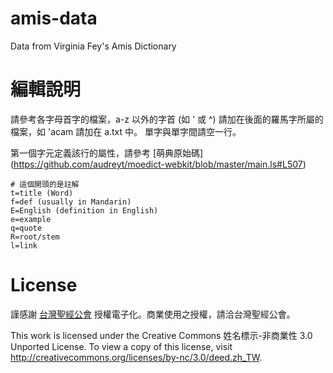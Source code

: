 amis-data
=========

Data from Virginia Fey's Amis Dictionary


編輯說明
========

請參考各字母首字的檔案，a-z 以外的字首 (如 ' 或 ^) 請加在後面的羅馬字所屬的檔案，如 'acam 請加在 a.txt 中。
單字與單字間請空一行。

第一個字元定義該行的屬性，請參考 [萌典原始碼] (https://github.com/audreyt/moedict-webkit/blob/master/main.ls#L507)

```
# 這個開頭的是註解
t=title (Word)
f=def (usually in Mandarin)
E=English (definition in English)
e=example
q=quote
R=root/stem
l=link
```

License
=======

謹感謝 [台灣聖經公會](http://www.biblesociety-tw.org/) 授權電子化。商業使用之授權，請洽台灣聖經公會。

This work is licensed under the Creative Commons 姓名標示-非商業性 3.0 Unported License. To view a copy of this license, visit http://creativecommons.org/licenses/by-nc/3.0/deed.zh_TW.
